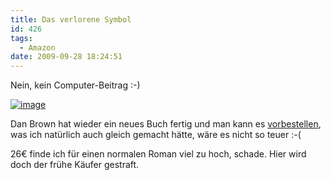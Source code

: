 ```yaml
---
title: Das verlorene Symbol
id: 426
tags:
  - Amazon
date: 2009-09-28 18:24:51
---
```


Nein, kein Computer-Beitrag :-)

[![image](https://az275061.vo.msecnd.net/blogmedia/2009/09/image30.png "image")](http://www.amazon.de/gp/feature.html?ie=UTF8&amp;plgroup=1&amp;docId=1000113793&amp;tag=fabsenetfabse-21)

Dan Brown hat wieder ein neues Buch fertig und man kann es [vorbestellen](http://www.amazon.de/gp/feature.html?ie=UTF8&amp;plgroup=1&amp;docId=1000113793&amp;tag=fabsenetfabse-21), was ich natürlich auch gleich gemacht hätte, wäre es nicht so teuer :-(

26€ finde ich für einen normalen Roman viel zu hoch, schade. Hier wird doch der frühe Käufer gestraft.